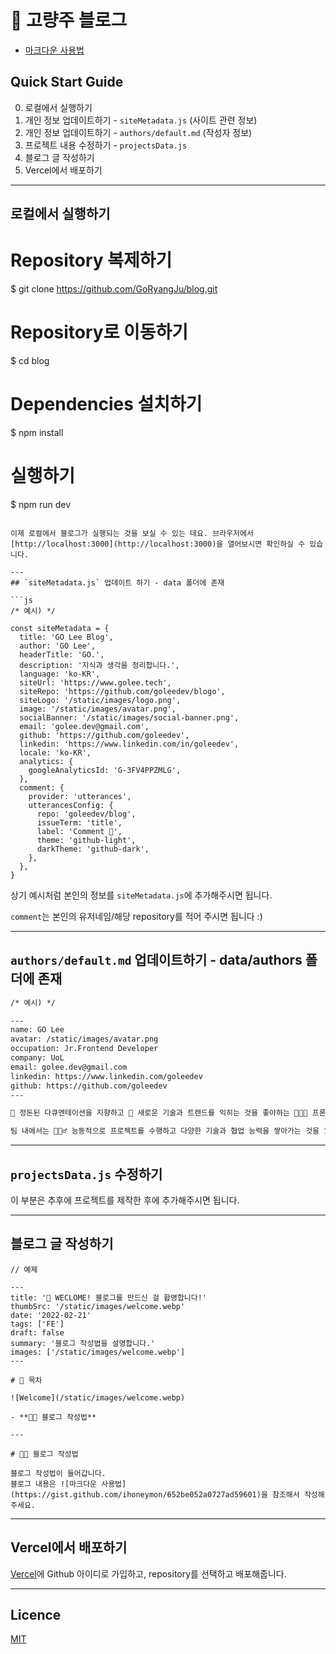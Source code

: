 # 🍻 고량주 블로그

- [마크다운 사용법](https://gist.github.com/ihoneymon/652be052a0727ad59601)

## Quick Start Guide

0. 로컬에서 실행하기
1. 개인 정보 업데이트하기 - `siteMetadata.js` (사이트 관련 정보)
2. 개인 정보 업데이트하기 - `authors/default.md` (작성자 정보)
3. 프로젝트 내용 수정하기 - `projectsData.js` 
4. 블로그 글 작성하기
5. Vercel에서 배포하기

---
## 로컬에서 실행하기
# Repository 복제하기
$ git clone https://github.com/GoRyangJu/blog.git

# Repository로 이동하기
$ cd blog

# Dependencies 설치하기
$ npm install

# 실행하기
$ npm run dev
```

이제 로컬에서 블로그가 실행되는 것을 보실 수 있는 데요. 브라우저에서 [http://localhost:3000](http://localhost:3000)을 열어보시면 확인하실 수 있습니다.

---
## `siteMetadata.js` 업데이트 하기 - data 폴더에 존재

```js
/* 예시) */

const siteMetadata = {
  title: 'GO Lee Blog',
  author: 'GO Lee',
  headerTitle: 'GO.',
  description: '지식과 생각을 정리합니다.',
  language: 'ko-KR',
  siteUrl: 'https://www.golee.tech',
  siteRepo: 'https://github.com/goleedev/blogo',
  siteLogo: '/static/images/logo.png',
  image: '/static/images/avatar.png',
  socialBanner: '/static/images/social-banner.png',
  email: 'golee.dev@gmail.com',
  github: 'https://github.com/goleedev',
  linkedin: 'https://www.linkedin.com/in/goleedev',
  locale: 'ko-KR',
  analytics: {
    googleAnalyticsId: 'G-3FV4PPZMLG',
  },
  comment: {
    provider: 'utterances',
    utterancesConfig: {
      repo: 'goleedev/blog',
      issueTerm: 'title',
      label: 'Comment 💬',
      theme: 'github-light',
      darkTheme: 'github-dark',
    },
  },
}
```

상기 예시처럼 본인의 정보를 `siteMetadata.js`에 추가해주시면 됩니다. 

`comment`는 본인의 유저네임/해당 repository를 적어 주시면 됩니다 :)

---
## `authors/default.md` 업데이트하기 - data/authors 폴더에 존재

```md
/* 예시) */

---
name: GO Lee
avatar: /static/images/avatar.png
occupation: Jr.Frontend Developer
company: UoL
email: golee.dev@gmail.com
linkedin: https://www.linkedin.com/goleedev
github: https://github.com/goleedev
---

📝 정돈된 다큐멘테이션을 지향하고 🥰 새로운 기술과 트렌드를 익히는 것을 좋아하는 🧑🏻‍💻 프론트엔드 개발자입니다.

팀 내에서는 🏃🏻‍♂️ 능동적으로 프로젝트를 수행하고 다양한 기술과 협업 능력을 쌓아가는 것을 🛣️ 지향점으로 삼고 있으며, 사용자에게는 가장 합리적인 디자인과 서비스를 🤲 제공하는 개발자가 되는 것을 목표로 노력하고 있습니다.

```
---
## `projectsData.js` 수정하기

이 부분은 추후에 프로젝트를 제작한 후에 추가해주시면 됩니다.

---
## 블로그 글 작성하기

```mdx
// 예제

---
title: '🎉 WECLOME! 블로그를 만드신 걸 홥영합니다!'
thumbSrc: '/static/images/welcome.webp'
date: '2022-02-21'
tags: ['FE']
draft: false
summary: '블로그 작성법을 설명합니다.'
images: ['/static/images/welcome.webp']
---

# 📌 목차

![Welcome](/static/images/welcome.webp)

- **💁🏻 블로그 작성법**

---

# 💁🏻 블로그 작성법

블로그 작성법이 들어갑니다.
블로그 내용은 ![마크다운 사용법](https://gist.github.com/ihoneymon/652be052a0727ad59601)을 참조해서 작성해주세요.

```

---
## Vercel에서 배포하기

[Vercel](https://vercel.com/login)에 Github 아이디로 가입하고, repository를 선택하고 배포해줍니다.

---
## Licence

[MIT](https://github.com/timlrx/tailwind-nextjs-starter-blog/blob/master/LICENSE)
